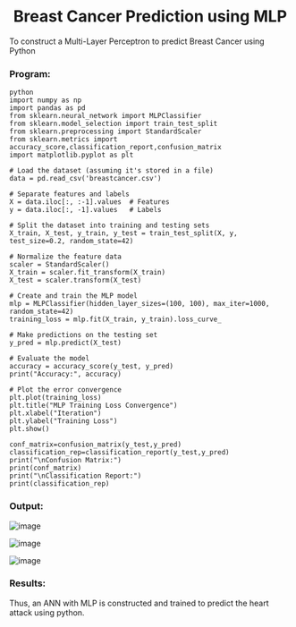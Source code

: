 <H1 ALIGN =CENTER> Breast Cancer Prediction using MLP</H1>
To construct a  Multi-Layer Perceptron to predict Breast Cancer using Python
<H3>Program: </H3>

```
python
import numpy as np
import pandas as pd
from sklearn.neural_network import MLPClassifier
from sklearn.model_selection import train_test_split
from sklearn.preprocessing import StandardScaler
from sklearn.metrics import accuracy_score,classification_report,confusion_matrix
import matplotlib.pyplot as plt

# Load the dataset (assuming it's stored in a file)
data = pd.read_csv('breastcancer.csv')

# Separate features and labels
X = data.iloc[:, :-1].values  # Features
y = data.iloc[:, -1].values   # Labels

# Split the dataset into training and testing sets
X_train, X_test, y_train, y_test = train_test_split(X, y, test_size=0.2, random_state=42)

# Normalize the feature data
scaler = StandardScaler()
X_train = scaler.fit_transform(X_train)
X_test = scaler.transform(X_test)

# Create and train the MLP model
mlp = MLPClassifier(hidden_layer_sizes=(100, 100), max_iter=1000, random_state=42)
training_loss = mlp.fit(X_train, y_train).loss_curve_

# Make predictions on the testing set
y_pred = mlp.predict(X_test)

# Evaluate the model
accuracy = accuracy_score(y_test, y_pred)
print("Accuracy:", accuracy)

# Plot the error convergence
plt.plot(training_loss)
plt.title("MLP Training Loss Convergence")
plt.xlabel("Iteration")
plt.ylabel("Training Loss")
plt.show()

conf_matrix=confusion_matrix(y_test,y_pred)
classification_rep=classification_report(y_test,y_pred)
print("\nConfusion Matrix:")
print(conf_matrix)
print("\nClassification Report:")
print(classification_rep)
```

<H3>Output:</H3>

![image](https://github.com/DHARINIPV/EX-6-NN/assets/119400845/f49259a9-1e5e-41ed-a9f6-4089890f66ec)

![image](https://github.com/DHARINIPV/EX-6-NN/assets/119400845/4e0b3637-72ce-4ccf-88dc-cd667b894df9)

![image](https://github.com/DHARINIPV/EX-6-NN/assets/119400845/36dd3cbe-a7af-4bdd-9ed5-95aa32a51a69)

<H3>Results:</H3>
Thus, an ANN with MLP is constructed and trained to predict the heart attack using python.
